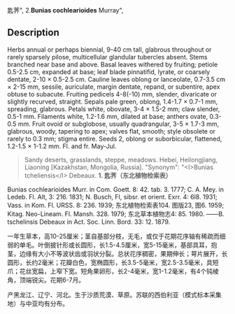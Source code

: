匙荠",
2.**Bunias cochlearioides** Murray",

## Description
Herbs annual or perhaps biennial, 9-40 cm tall, glabrous throughout or rarely sparsely pilose, multicellular glandular tubercles absent. Stems branched near base and above. Basal leaves withered by fruiting; petiole 0.5-2.5 cm, expanded at base; leaf blade pinnatifid, lyrate, or coarsely dentate, 2-10 × 0.5-2.5 cm. Cauline leaves oblong or lanceolate, 0.7-3.5 cm × 2-15 mm, sessile, auriculate, margin dentate, repand, or subentire, apex obtuse to subacute. Fruiting pedicels 4-8(-10) mm, slender, divaricate or slightly recurved, straight. Sepals pale green, oblong, 1.4-1.7 × 0.7-1 mm, spreading, glabrous. Petals white, obovate, 3-4 × 1.5-2 mm; claw slender, 0.5-1 mm. Filaments white, 1.2-1.6 mm, dilated at base; anthers ovate, 0.3-0.5 mm. Fruit ovoid or subglobose, usually quadrangular, 3-5 × 1.7-3 mm, glabrous, woody, tapering to apex; valves flat, smooth; style obsolete or rarely to 0.3 mm; stigma entire. Seeds 2, oblong or suborbicular, flattened, 1.2-1.5 × 1-1.2 mm. Fl. and fr. May-Jul.

> Sandy deserts, grasslands, steppe, meadows. Hebei, Heilongjiang, Liaoning [Kazakhstan, Mongolia, Russia].
  "Synonym": "&lt;I&gt;Bunias tcheliensis&lt;/I&gt; Debeaux.
**1. 匙荠（东北植物检索表）**

Bunias cochlearioides Murr. in Com. Goett. 8: 42. tab. 3. 1777; C. A. Mey. in Ledeb. Fl. Alt, 3: 216. 1831; N. Busch, Fl, sibsr. et orient. Exrr. 4: 6l8. 1931; Vass. in Kom. Fl. URSS. 8: 236. 1939; 东北植物检索表104. 图版23, 图6. 1959; Kitag. Neo-Lineam. Fl. Mansh. 328. 1979; 东北草本植物志4: 85. 1980. ——B. tschelinsis Debeaux in Act. Soc. Linn. Bord. 33: 12. 1879.

一年生草本，高10-25厘米；茎自基部分枝，无毛，或仅于花期花序轴有稀疏而细弱的单毛。叶倒披针形或长圆形，长1.5-4.5厘米，宽5-15毫米，基部具耳，抱茎，边缘有大小不等波状齿或羽状分裂。总状花序稠密，果期伸长；萼片展开，长圆形，长约2毫米；花瓣白色，宽椭圆形，长3.5-5毫米，宽2.5-3.5毫米，具短爪；花丝宽扁，上窄下宽。短角果卵形，长2-4毫米，宽1-1.2毫米，有4个钝棱角，顶端锐尖。花期6-7月。

产黑龙江、辽宁、河北。生于沙质荒漠、草原。苏联的西伯利亚（模式标本采集地）与中亚均有分布。
